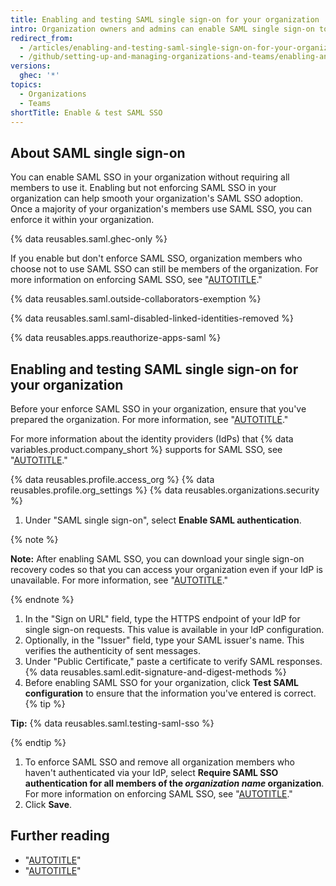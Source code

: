 ```yaml
---
title: Enabling and testing SAML single sign-on for your organization
intro: Organization owners and admins can enable SAML single sign-on to add an extra layer of security to their organization.
redirect_from:
  - /articles/enabling-and-testing-saml-single-sign-on-for-your-organization
  - /github/setting-up-and-managing-organizations-and-teams/enabling-and-testing-saml-single-sign-on-for-your-organization
versions:
  ghec: '*'
topics:
  - Organizations
  - Teams
shortTitle: Enable & test SAML SSO
---
```


## About SAML single sign-on

You can enable SAML SSO in your organization without requiring all members to use it. Enabling but not enforcing SAML SSO in your organization can help smooth your organization's SAML SSO adoption. Once a majority of your organization's members use SAML SSO, you can enforce it within your organization.

{% data reusables.saml.ghec-only %}

If you enable but don't enforce SAML SSO, organization members who choose not to use SAML SSO can still be members of the organization. For more information on enforcing SAML SSO, see "[AUTOTITLE](/organizations/managing-saml-single-sign-on-for-your-organization/enforcing-saml-single-sign-on-for-your-organization)."

{% data reusables.saml.outside-collaborators-exemption %}

{% data reusables.saml.saml-disabled-linked-identities-removed %}

{% data reusables.apps.reauthorize-apps-saml %}

## Enabling and testing SAML single sign-on for your organization

Before your enforce SAML SSO in your organization, ensure that you've prepared the organization. For more information, see "[AUTOTITLE](/organizations/managing-saml-single-sign-on-for-your-organization/preparing-to-enforce-saml-single-sign-on-in-your-organization)."

For more information about the identity providers (IdPs) that {% data variables.product.company_short %} supports for SAML SSO, see "[AUTOTITLE](/organizations/managing-saml-single-sign-on-for-your-organization/connecting-your-identity-provider-to-your-organization)."

{% data reusables.profile.access_org %}
{% data reusables.profile.org_settings %}
{% data reusables.organizations.security %}
1. Under "SAML single sign-on", select **Enable SAML authentication**.

  {% note %}

  **Note:** After enabling SAML SSO, you can download your single sign-on recovery codes so that you can access your organization even if your IdP is unavailable. For more information, see "[AUTOTITLE](/organizations/managing-saml-single-sign-on-for-your-organization/downloading-your-organizations-saml-single-sign-on-recovery-codes)."

  {% endnote %}

1. In the "Sign on URL" field, type the HTTPS endpoint of your IdP for single sign-on requests. This value is available in your IdP configuration.
1. Optionally, in the "Issuer" field, type your SAML issuer's name. This verifies the authenticity of sent messages.
1. Under "Public Certificate," paste a certificate to verify SAML responses.
{% data reusables.saml.edit-signature-and-digest-methods %}
1. Before enabling SAML SSO for your organization, click **Test SAML configuration** to ensure that the information you've entered is correct.
  {% tip %}

  **Tip:** {% data reusables.saml.testing-saml-sso %}

  {% endtip %}
1. To enforce SAML SSO and remove all organization members who haven't authenticated via your IdP, select **Require SAML SSO authentication for all members of the _organization name_ organization**. For more information on enforcing SAML SSO, see "[AUTOTITLE](/organizations/managing-saml-single-sign-on-for-your-organization/enforcing-saml-single-sign-on-for-your-organization)."
1. Click **Save**.

## Further reading

- "[AUTOTITLE](/organizations/managing-saml-single-sign-on-for-your-organization/about-identity-and-access-management-with-saml-single-sign-on)"
- "[AUTOTITLE](/admin/identity-and-access-management/using-saml-for-enterprise-iam/saml-configuration-reference)"

